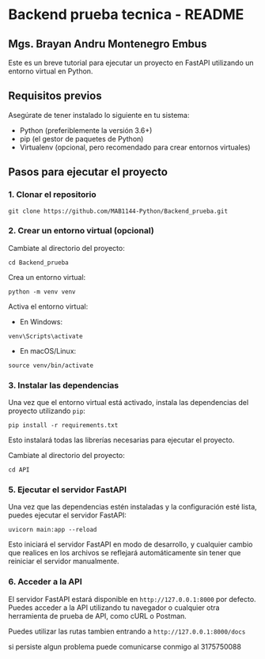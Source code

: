 # Backend prueba tecnica - README
## Mgs. Brayan Andru Montenegro Embus

Este es un breve tutorial para ejecutar un proyecto en FastAPI utilizando un entorno virtual en Python.

## Requisitos previos
Asegúrate de tener instalado lo siguiente en tu sistema:
- Python (preferiblemente la versión 3.6+)
- pip (el gestor de paquetes de Python)
- Virtualenv (opcional, pero recomendado para crear entornos virtuales)

## Pasos para ejecutar el proyecto

### 1. Clonar el repositorio

```
git clone https://github.com/MAB1144-Python/Backend_prueba.git
```

### 2. Crear un entorno virtual (opcional)

Cambiate al directorio del proyecto:

```
cd Backend_prueba
```

Crea un entorno virtual:

```
python -m venv venv
```

Activa el entorno virtual:

- En Windows:

```
venv\Scripts\activate
```

- En macOS/Linux:

```
source venv/bin/activate
```

### 3. Instalar las dependencias

Una vez que el entorno virtual está activado, instala las dependencias del proyecto utilizando `pip`:

```
pip install -r requirements.txt
```

Esto instalará todas las librerías necesarias para ejecutar el proyecto.

Cambiate al directorio del proyecto:

```
cd API
```

### 5. Ejecutar el servidor FastAPI

Una vez que las dependencias estén instaladas y la configuración esté lista, puedes ejecutar el servidor FastAPI:

```
uvicorn main:app --reload
```

Esto iniciará el servidor FastAPI en modo de desarrollo, y cualquier cambio que realices en los archivos se reflejará automáticamente sin tener que reiniciar el servidor manualmente.

### 6. Acceder a la API

El servidor FastAPI estará disponible en `http://127.0.0.1:8000` por defecto. Puedes acceder a la API utilizando tu navegador o cualquier otra herramienta de prueba de API, como cURL o Postman.

Puedes utilizar las rutas tambien entrando a `http://127.0.0.1:8000/docs`

si persiste algun problema puede comunicarse conmigo al 3175750088

